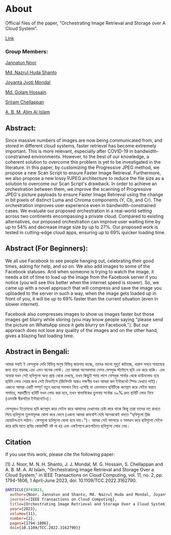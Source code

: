 # About

Official files of the paper, "Orchestrating Image Retrieval and Storage over A Cloud System".

[Link](https://ieeexplore.ieee.org/abstract/document/9743811/)

### Group Members:
[Jannatun Noor](https://sites.google.com/site/jannatun0abigzero/)

[Md. Nazrul Huda Shanto](https://www.linkedin.com/in/nazrulhudashanto/)

[Joyanta Jyoti Mondal](https://lepotatoguy.github.io)

[Md. Golam Hossain](https://www.linkedin.com/in/mghossain)

[Sriram Chellappan](https://cse.usf.edu/~sriramc/)

[A. B. M. Alim Al Islam](https://sites.google.com/site/abmalimalislam/)

## Abstract:

Since massive numbers of images are now being communicated from, and stored in different cloud systems, faster retrieval has become extremely important. This is more relevant, especially after COVID-19 in bandwidth-constrained environments. However, to the best of our knowledge, a coherent solution to overcome this problem is yet to be investigated in the literature. In this paper, by customizing the Progressive JPEG method, we propose a new Scan Script to ensure Faster Image Retrieval. Furthermore, we also propose a new lossy PJPEG architecture to reduce the file size as a solution to overcome our Scan Script's drawback. In order to achieve an orchestration between them, we improve the scanning of Progressive JPEG's picture payloads to ensure Faster Image Retrieval using the change in bit pixels of distinct Luma and Chroma components (Y, Cb, and Cr). The orchestration improves user experience even in bandwidth-constrained cases. We evaluate our proposed orchestration in a real-world setting across two continents encompassing a private cloud. Compared to existing alternatives, our proposed orchestration can improve user waiting time by up to 54% and decrease image size by up to 27%. Our proposed work is tested in cutting-edge cloud apps, ensuring up to 69% quicker loading time.


## Abstract (For Beginners):

We all use Facebook to see people hanging out, celebrating their good times, asking for help, and so on. We also add images to some of the Facebook statuses. And when someone is trying to watch the image, it needs a bit of time to load up the image from the Facebook server if you notice (you will see this better when the internet speed is slower). So, we came up with a novel approach that will compress and save the image you uploaded to the server in such a way, when the image gets loaded up in front of you, it will be up to 69% faster than the current situation (even in slower internet).

Facebook also compresses images to show us images faster but those images get blurry while storing (you may know people saying "please send the picture on WhatsApp since it gets blurry on Facebook."). But our approach does not lose any quality of the images and on the other hand, gives a blazing fast loading time.

## Abstract in Bengali:

আমরা সবাই ই ফেসবুকে দেখি বিভিন্ন মানুষ বিভিন্ন জায়গায় যাচ্ছে, তাদের ভালো মূহুর্ত কাটাচ্ছে, খারাপ সময়ে সাহায্যের জন্য হাত বাড়াচ্ছ এবং এমন অনেক পোস্ট। তো আমরা অনেকসময় সেসব ফেসবুক স্ট্যাটাসে ছবি এড করে থাকি। এবং অন্যরা যখন সেই ছবিগুলো অন্য প্রান্ত থেকে দেখছে, তখন কিছুটা সময় লাগে ফেসবুক সার্ভার থেকে ডাউনলোড হয়ে ছবিটা লোড নেয়ার জন্য সেই ডিভাইসে (জিনিসটা আরও লক্ষণীয় যখন আমরা কম ইন্টারনেট স্পিড দেখতে পাই)। এজন্যে আমরা একটি সম্পূর্ণ নতুন ধরনের সমাধান নিয়ে এসেছি যা এমনভাবে ছবিটিকে কম্প্রেস করে সেইভ করবে সার্ভারে, পরবর্তীতে ছবিটি যখন লোড করা হবে, তখন স্বাভাবিকের তুলনায় সর্বোচ্চ ৬৯% দ্রুত ছবিটি লোড নিবে (এমনকি ধীরগতির ইন্টারনেটেও)। 

ফেসবুকও ইতোমধ্যে ছবি কম্প্রেস করে সেইভ করে আমাদের দেখানোর চেষ্টা করে থাকে কিন্তু তারা তাদের মত রাখতে গিয়ে ছবিগুলো তুলনামূলক ঘোলা করে ফেলে (এজন্য আমরা কমবেশি দেখি অনেককেই বলতে "ছবিগুলো প্লিজ হোয়াটসএপে পাঠান। ফেসবুকে ছবিগুলো ঘোলা হয়ে যায়।")। আমরা সেই সমস্যার ও সমাধান করে ছবিগুলো সেইভ করে রাখি যাতে ছবির কোয়ালিটি নষ্ট না হয় এবং একইসাথে দ্রুতগতিতে ছবিগুলো লোড নেয়। 

## Citation

If you use this work, please cite the following paper:

[1] J. Noor, M. N. H. Shanto, J. J. Mondal, M. G. Hossain, S. Chellappan and A. B. M. A. Al Islam, "Orchestrating Image Retrieval and Storage Over a Cloud System," in IEEE Transactions on Cloud Computing, vol. 11, no. 2, pp. 1794-1806, 1 April-June 2023, doi: 10.1109/TCC.2022.3162790. 

```bibtex
@ARTICLE{9743811,
  author={Noor, Jannatun and Shanto, Md. Nazrul Huda and Mondal, Joyanta Jyoti and Hossain, Md. Golam and Chellappan, Sriram and Al Islam, A. B. M. Alim},
  journal={IEEE Transactions on Cloud Computing}, 
  title={Orchestrating Image Retrieval and Storage Over a Cloud System}, 
  year={2023},
  volume={11},
  number={2},
  pages={1794-1806},
  doi={10.1109/TCC.2022.3162790}}

```
